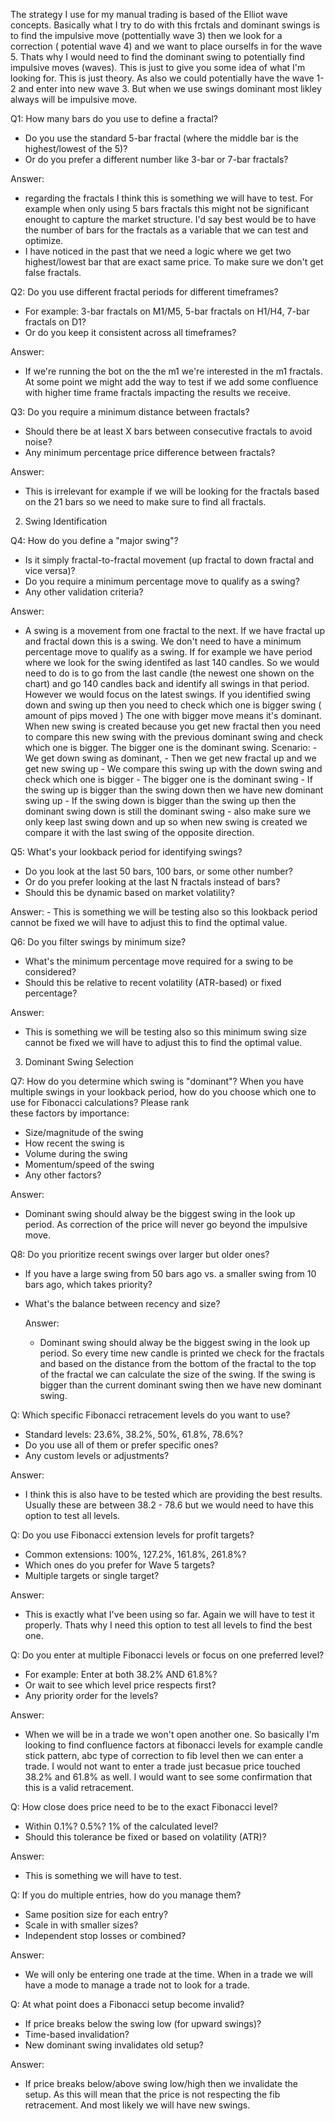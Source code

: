 The strategy I use for my manual trading is based of the Elliot wave concepts. Basically what I try to do with this frctals and dominant swings is to find the impulsive move (pottentially wave 3) then we look for a correction ( potential wave 4) and we want to place ourselfs in for the wave 5. Thats why I would need to find the dominant swing to potentially find impulsive moves (waves). This is just to give you some idea of what I'm looking for. This is just theory. As also we could potentially have the wave 1-2 and enter into new wave 3. But when we use swings dominant most likley always will be impulsive move.


Q1: How many bars do you use to define a fractal?
 - Do you use the standard 5-bar fractal (where the middle bar is the highest/lowest of the 5)?
  - Or do you prefer a different number like 3-bar or 7-bar fractals?

  Answer: 
   - regarding the fractals I think this is something we will have to test. For example when only using 5 bars fractals this might not be significant enought to capture the market structure. I'd say best would be to have the number of bars for the fractals as a variable that we can test and optimize.
   - I have noticed in the past that we need a logic where we get two highest/lowest bar that are exact same price. To make sure we don't get false fractals.

Q2: Do you use different fractal periods for different timeframes?
  - For example: 3-bar fractals on M1/M5, 5-bar fractals on H1/H4, 7-bar fractals on D1?
  - Or do you keep it consistent across all timeframes?

  Answer:
   - If we're running the bot on the the m1 we're interested in the m1 fractals. At some point we might add the way to test if we add some confluence with higher time frame fractals impacting the results we receive.

  Q3: Do you require a minimum distance between fractals?
  - Should there be at least X bars between consecutive fractals to avoid noise?
  - Any minimum percentage price difference between fractals?

  Answer:
   - This is irrelevant for example if we will be looking for the fractals based on the 21 bars so we need to make sure to find all fractals.

   2. Swing Identification

  Q4: How do you define a "major swing"?
  - Is it simply fractal-to-fractal movement (up fractal to down fractal and vice versa)?
  - Do you require a minimum percentage move to qualify as a swing?
  - Any other validation criteria?

  Answer:
   - A swing is a movement from one fractal to the next. If we have fractal up and fractal down this is a swing. We don't need to have a minimum percentage move to qualify as a swing. If for example we have period where we look for the swing identifed as last 140 candles. So we would need to do is to go from the last candle (the newest one shown on the chart) and go 140 candles back and identify all swings in that period. However we would focus on the latest swings. If you identified swing down and swing up then you need to check which one is bigger swing ( amount of pips moved ) The one with bigger move means it's dominant. When new swing is created because you get new fractal then you need to compare this new swing with the previous dominant swing and check which one is bigger. The bigger one is the dominant swing.
   Scenario:
    - We get down swing as dominant,
    - Then we get new fractal up and we get new swing up
    - We compare this swing up with the down swing and check which one is bigger
    - The bigger one is the dominant swing
    - If the swing up is bigger than the swing down then we have new dominant swing up
    - If the swing down is bigger than the swing up then the dominant swing down is still the dominant swing
    - also make sure we only keep last swing down and up so when new swing is created we compare it with the last swing of the opposite direction. 

Q5: What's your lookback period for identifying swings?
  - Do you look at the last 50 bars, 100 bars, or some other number?
  - Or do you prefer looking at the last N fractals instead of bars?
  - Should this be dynamic based on market volatility?

  Answer: 
    - This is something we will be testing also so this lookback period cannot be fixed we will have to adjust this to find the optimal value.

  Q6: Do you filter swings by minimum size?
  - What's the minimum percentage move required for a swing to be considered?
  - Should this be relative to recent volatility (ATR-based) or fixed percentage?

  Answer:
   - This is something we will be testing also so this minimum swing size cannot be fixed we will have to adjust this to find the optimal value.

3. Dominant Swing Selection

  Q7: How do you determine which swing is "dominant"?
  When you have multiple swings in your lookback period, how do you choose which one to use for Fibonacci calculations? Please rank       
  these factors by importance:
  - Size/magnitude of the swing
  - How recent the swing is
  - Volume during the swing
  - Momentum/speed of the swing
  - Any other factors?

  Answer:
   - Dominant swing should alway be the biggest swing in the look up period. As correction of the price will never go beyond the impulsive move.

Q8: Do you prioritize recent swings over larger but older ones?
  - If you have a large swing from 50 bars ago vs. a smaller swing from 10 bars ago, which takes priority?
  - What's the balance between recency and size?

    Answer:
     - Dominant swing should alway be the biggest swing in the look up period. So every time new candle is printed we check for the fractals and based on the distance from the bottom of the fractal to the top of the fractal we can calculate the size of the swing. If the swing is bigger than the current dominant swing then we have new dominant swing.


Q: Which specific Fibonacci retracement levels do you want to use?
  - Standard levels: 23.6%, 38.2%, 50%, 61.8%, 78.6%?
  - Do you use all of them or prefer specific ones?
  - Any custom levels or adjustments?

  Answer: 
   - I think this is also have to be tested which are providing the best results. Usually these are between 38.2 - 78.6 but we would need to have this option to test all levels.

 Q: Do you use Fibonacci extension levels for profit targets?
  - Common extensions: 100%, 127.2%, 161.8%, 261.8%?
  - Which ones do you prefer for Wave 5 targets?
  - Multiple targets or single target?

  Answer:
   - This is exactly what I've been using so far. Again we will have to test it properly. Thats why I need this option to test all levels to find the best one.

Q: Do you enter at multiple Fibonacci levels or focus on one preferred level?
  - For example: Enter at both 38.2% AND 61.8%?
  - Or wait to see which level price respects first?
  - Any priority order for the levels?
  
  Answer:
   - When we will be in a trade we won't open another one. So basically I'm looking to find confluence factors at fibonacci levels for example candle stick pattern, abc type of correction to fib level then we can enter a trade. I would not want to enter a trade just becasue price touched 38.2% and 61.8% as well. I would want to see some confirmation that this is a valid retracement.

Q: How close does price need to be to the exact Fibonacci level?
  - Within 0.1%? 0.5%? 1% of the calculated level?
  - Should this tolerance be fixed or based on volatility (ATR)?

  Answer:
   - This is something we will have to test.

Q: If you do multiple entries, how do you manage them?
  - Same position size for each entry?
  - Scale in with smaller sizes?
  - Independent stop losses or combined?

  Answer:
   - We will only be entering one trade at the time. When in a trade we will have a mode to manage a trade not to look for a trade.

  Q: At what point does a Fibonacci setup become invalid?
  - If price breaks below the swing low (for upward swings)?
  - Time-based invalidation?
  - New dominant swing invalidates old setup?

  Answer:
   - If price breaks below/above swing low/high then we invalidate the setup. As this will mean that the price is not respecting the fib retracement. And most likely we will have new swings.

